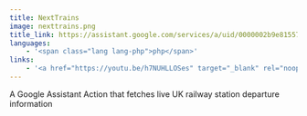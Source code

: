 ```yaml
---
title: NextTrains
image: nexttrains.png
title_link: https://assistant.google.com/services/a/uid/0000002b9e81557d
languages:
    - '<span class="lang lang-php">php</span>'
links:
    - '<a href="https://youtu.be/h7NUHLLOSes" target="_blank" rel="noopener noreferrer">watch demo</a>'
---
```


A Google Assistant Action that fetches live UK railway station departure information